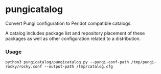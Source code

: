 # pungicatalog
Convert Pungi configuration to Peridot compatible catalogs.

A catalog includes package list and repository placement of these packages as well as other
configuration related to a distribution.

### Usage
```
python3 pungicatalog/pungicatalog.py --pungi-conf-path /tmp/pungi-rocky/rocky.conf --output-path /tmp/catalog.cfg
```

